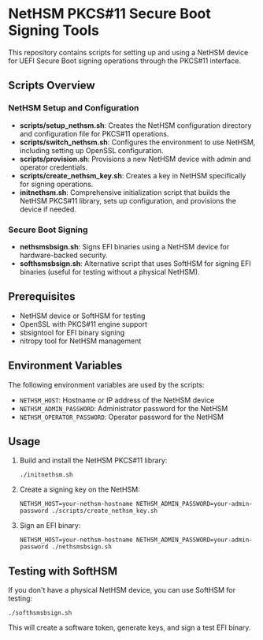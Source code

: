 # NetHSM PKCS#11 Secure Boot Signing Tools

This repository contains scripts for setting up and using a NetHSM device for UEFI Secure Boot signing operations through the PKCS#11 interface.

## Scripts Overview

### NetHSM Setup and Configuration

- **scripts/setup_nethsm.sh**: Creates the NetHSM configuration directory and configuration file for PKCS#11 operations.
- **scripts/switch_nethsm.sh**: Configures the environment to use NetHSM, including setting up OpenSSL configuration.
- **scripts/provision.sh**: Provisions a new NetHSM device with admin and operator credentials.
- **scripts/create_nethsm_key.sh**: Creates a key in NetHSM specifically for signing operations.
- **initnethsm.sh**: Comprehensive initialization script that builds the NetHSM PKCS#11 library, sets up configuration, and provisions the device if needed.

### Secure Boot Signing

- **nethsmsbsign.sh**: Signs EFI binaries using a NetHSM device for hardware-backed security.
- **softhsmsbsign.sh**: Alternative script that uses SoftHSM for signing EFI binaries (useful for testing without a physical NetHSM).

## Prerequisites

- NetHSM device or SoftHSM for testing
- OpenSSL with PKCS#11 engine support
- sbsigntool for EFI binary signing
- nitropy tool for NetHSM management

## Environment Variables

The following environment variables are used by the scripts:

- `NETHSM_HOST`: Hostname or IP address of the NetHSM device
- `NETHSM_ADMIN_PASSWORD`: Administrator password for the NetHSM
- `NETHSM_OPERATOR_PASSWORD`: Operator password for the NetHSM

## Usage

1. Build and install the NetHSM PKCS#11 library:
   ```
   ./initnethsm.sh
   ```

2. Create a signing key on the NetHSM:
   ```
   NETHSM_HOST=your-nethsm-hostname NETHSM_ADMIN_PASSWORD=your-admin-password ./scripts/create_nethsm_key.sh
   ```

3. Sign an EFI binary:
   ```
   NETHSM_HOST=your-nethsm-hostname NETHSM_ADMIN_PASSWORD=your-admin-password ./nethsmsbsign.sh
   ```

## Testing with SoftHSM

If you don't have a physical NetHSM device, you can use SoftHSM for testing:

```
./softhsmsbsign.sh
```

This will create a software token, generate keys, and sign a test EFI binary.
